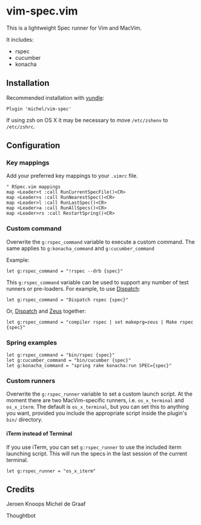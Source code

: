 # vim-spec.vim

This is a lightweight Spec runner for Vim and MacVim.

It includes:
  * rspec
  * cucumber
  * konacha

## Installation

Recommended installation with [vundle](https://github.com/gmarik/vundle):

```vim
Plugin 'michel/vim-spec'
```

If using zsh on OS X it may be necessary to move `/etc/zshenv` to `/etc/zshrc`.

## Configuration

### Key mappings

Add your preferred key mappings to your `.vimrc` file.

```vim
" RSpec.vim mappings
map <Leader>t :call RunCurrentSpecFile()<CR>
map <Leader>s :call RunNearestSpec()<CR>
map <Leader>l :call RunLastSpec()<CR>
map <Leader>a :call RunAllSpecs()<CR>
map <Leader>rs :call RestartSpring()<CR>
```

### Custom command

Overwrite the `g:rspec_command` variable to execute a custom command. The same applies to `g:konacha_command` and `g:cucumber_command`

Example:

```vim
let g:rspec_command = "!rspec --drb {spec}"
```

This `g:rspec_command` variable can be used to support any number of test
runners or pre-loaders. For example, to use
[Dispatch](https://github.com/tpope/vim-dispatch):

```vim
let g:rspec_command = "Dispatch rspec {spec}"
```
Or, [Dispatch](https://github.com/tpope/vim-dispatch) and
[Zeus](https://github.com/burke/zeus) together:

```vim
let g:rspec_command = "compiler rspec | set makeprg=zeus | Make rspec {spec}"
```

### Spring examples

```vim
let g:rspec_command = "bin/rspec {spec}"
let g:cucumber_command = "bin/cucumber {spec}"
let g:konacha_command = "spring rake konacha:run SPEC={spec}"
```

### Custom runners

Overwrite the `g:rspec_runner` variable to set a custom launch script. At the
moment there are two MacVim-specific runners, i.e. `os_x_terminal` and
`os_x_iterm`. The default is `os_x_terminal`, but you can set this to anything
you want, provided you include the appropriate script inside the plugin's
`bin/` directory.

#### iTerm instead of Terminal

If you use iTerm, you can set `g:rspec_runner` to use the included iterm
launching script. This will run the specs in the last session of the current
terminal.

```vim
let g:rspec_runner = "os_x_iterm"
```

Credits
-------
 Jeroen Knoops
 Michel de Graaf

 Thoughtbot

